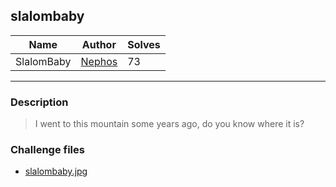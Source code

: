 ## slalombaby
| Name                         | Author                                             | Solves |
|------------------------------|----------------------------------------------------|--------|
| SlalomBaby                   | [Nephos](https://github.com/HaraldMR) | 73     |
---
### Description

<blockquote>

I went to this mountain some years ago, do you know where it is? 

</blockquote>

### Challenge files

- [slalombaby.jpg](challenge/slalombaby.jpg)